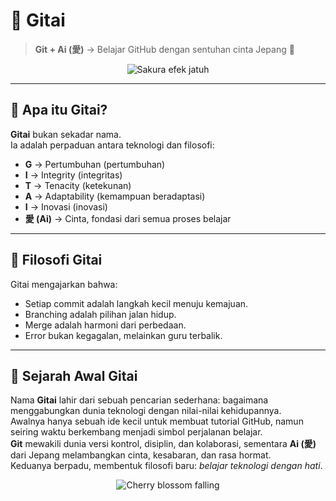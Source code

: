 # 🌸 Gitai

> **Git + Ai (愛)** → Belajar GitHub dengan sentuhan cinta Jepang 🎌 

<p align="center">
  <img src="https://media.giphy.com/media/xT0xeJpnrWC4XWblEk/giphy.gif" lebar="600" alt=" Sakura efek jatuh "/>
</p>

---

## 🚀 Apa itu Gitai?
**Gitai** bukan sekadar nama.  
Ia adalah perpaduan antara teknologi dan filosofi: 

- **G** → Pertumbuhan (pertumbuhan) 
- **I** → Integrity (integritas) 
- **T** → Tenacity (ketekunan) 
- **A** → Adaptability (kemampuan beradaptasi) 
- **I** → Inovasi (inovasi) 
- **愛 (Ai)** → Cinta, fondasi dari semua proses belajar 

---

## 📖 Filosofi Gitai
Gitai mengajarkan bahwa: 
- Setiap commit adalah langkah kecil menuju kemajuan. 
- Branching adalah pilihan jalan hidup. 
- Merge adalah harmoni dari perbedaan. 
- Error bukan kegagalan, melainkan guru terbalik. 

---

## 📜 Sejarah Awal Gitai
Nama **Gitai** lahir dari sebuah pencarian sederhana: bagaimana menggabungkan dunia teknologi dengan nilai-nilai kehidupannya.  
Awalnya hanya sebuah ide kecil untuk membuat tutorial GitHub, namun seiring waktu berkembang menjadi simbol perjalanan belajar.  
**Git** mewakili dunia versi kontrol, disiplin, dan kolaborasi, sementara **Ai (愛)** dari Jepang melambangkan cinta, kesabaran, dan rasa hormat.  
Keduanya berpadu, membentuk filosofi baru: *belajar teknologi dengan hati*.  

<p align="center">
  <img src="https://media.giphy.com/media/11lsmgqmfdpsNy/giphy.gif" lebar="500" alt="Cherry blossom falling"/>
</p>
